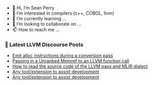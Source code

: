 - 👋 Hi, I’m Sean Perry
- 👀 I’m interested in compilers (c++, COBOL, llvm)
- 🌱 I’m currently learning ...
- 💞️ I’m looking to collaborate on ...
- 📫 How to reach me ...

<!---
s66perry/s66perry is a ✨ special ✨ repository because its `README.md` (this file) appears on your GitHub profile.
You can click the Preview link to take a look at your changes.
--->
### 📕 Latest LLVM Discourse Posts

<!-- DISCOURSE-LLVM:START -->
- [Emit alloc instructions during a conversion pass](https://discourse.llvm.org/t/emit-alloc-instructions-during-a-conversion-pass/65735#post_4)
- [Passing in a Unranked Memref to an LLVM function call](https://discourse.llvm.org/t/passing-in-a-unranked-memref-to-an-llvm-function-call/65774#post_3)
- [How to read the source code of the LLVM pass and MLIR dialect](https://discourse.llvm.org/t/how-to-read-the-source-code-of-the-llvm-pass-and-mlir-dialect/65800#post_1)
- [Any tool/extension to assist development](https://discourse.llvm.org/t/any-tool-extension-to-assist-development/65797#post_2)
- [Any tool/extension to assist development](https://discourse.llvm.org/t/any-tool-extension-to-assist-development/65797#post_1)
<!-- DISCOURSE-LLVM:END -->
